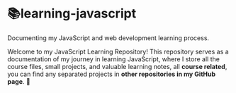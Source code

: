 # 📚learning-javascript
Documenting my JavaScript and web development learning process.

Welcome to my JavaScript Learning Repository! This repository serves as a documentation of my journey in learning JavaScript, where I store all the course files, small projects, and valuable learning notes, all **course related**, you can find any separated projects in **other repositories in my GitHub page**. 🌟
